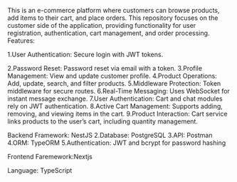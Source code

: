 This  is an e-commerce platform where customers can browse products, add items to their cart, and place orders. This repository focuses on the customer side of the application, providing functionality for user registration, authentication, cart management, and order processing.
Features:

1.User Authentication: Secure login with JWT tokens.

2.Password Reset: Password reset via email with a token.
3.Profile Management: View and update customer profile.
4.Product Operations: Add, update, search, and filter products.
5.Middleware Protection: Token middleware for secure routes.
6.Real-Time Messaging: Uses WebSocket for instant message exchange.
7.User Authentication: Cart and chat modules rely on JWT authentication.
8.Active Cart Management: Supports adding, removing, and viewing items in the cart.
9.Product Interaction: Cart service links products to the user’s cart, including quantity management.


Backend Framework: NestJS 2.Database: PostgreSQL 3.API: Postman 4.ORM: TypeORM 5.Authentication: JWT and bcrypt for password hashing

Frontend Faremework:Nextjs

Language: TypeScript

